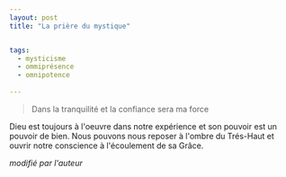 ```yaml
---
layout: post
title: "La prière du mystique"


tags: 
  - mysticisme
  - ommiprésence
  - omnipotence
 
---
```


> Dans la tranquilité et la confiance sera ma force    



Dieu est toujours à l'oeuvre dans notre expérience et son pouvoir est un pouvoir de bien. Nous pouvons nous reposer à l'ombre du Trés-Haut et ouvrir notre conscience à l'écoulement de sa Grâce.

<cite>modifié par l'auteur</cite>


